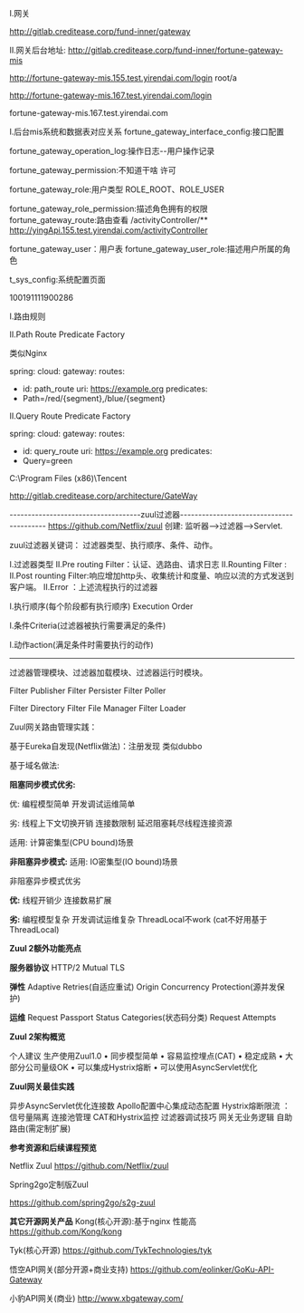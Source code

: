 


I.网关

http://gitlab.creditease.corp/fund-inner/gateway

II.网关后台地址:
http://gitlab.creditease.corp/fund-inner/fortune-gateway-mis


http://fortune-gateway-mis.155.test.yirendai.com/login
root/a

http://fortune-gateway-mis.167.test.yirendai.com/login


fortune-gateway-mis.167.test.yirendai.com




I.后台mis系统和数据表对应关系
fortune_gateway_interface_config:接口配置


fortune_gateway_operation_log:操作日志--用户操作记录

fortune_gateway_permission:不知道干啥 许可

fortune_gateway_role:用户类型 ROLE_ROOT、ROLE_USER

fortune_gateway_role_permission:描述角色拥有的权限
fortune_gateway_route:路由查看  /activityController/**	http://yingApi.155.test.yirendai.com/activityController

fortune_gateway_user：用户表
fortune_gateway_user_role:描述用户所属的角色

t_sys_config:系统配置页面






100191111900286


I.路由规则


II.Path Route Predicate Factory

类似Nginx

spring:
cloud:
gateway:
routes:
- id: path_route
uri: https://example.org
predicates:
- Path=/red/{segment},/blue/{segment}




II.Query Route Predicate Factory


spring:
cloud:
gateway:
routes:
- id: query_route
uri: https://example.org
predicates:
- Query=green






C:\Program Files (x86)\Tencent




http://gitlab.creditease.corp/architecture/GateWay



------------------------------------zuul过滤器-----------------------------------------
https://github.com/Netflix/zuul
创建: 监听器-->过滤器-->Servlet.



zuul过滤器关键词：
过滤器类型、执行顺序、条件、动作。



I.过滤器类型
II.Pre routing Filter：认证、选路由、请求日志
II.Rounting Filter :
II.Post rounting Filter:响应增加http头、收集统计和度量、响应以流的方式发送到客户端。
II.Error ：上述流程执行的过滤器



I.执行顺序(每个阶段都有执行顺序)
Execution Order

I.条件Criteria(过滤器被执行需要满足的条件)



I.动作action(满足条件时需要执行的动作)




---------------------------------------------
过滤器管理模块、过滤器加载模块、过滤器运行时模块。


Filter Publisher
Filter Persister
Filter Poller




Filter Directory
Filter File Manager
Filter  Loader




Zuul网关路由管理实践：

基于Eureka自发现(Netflix做法)：注册发现 类似dubbo

基于域名做法:






**阻塞同步模式优劣:**

优:
编程模型简单
开发调试运维简单


劣:
线程上下文切换开销
连接数限制
延迟阻塞耗尽线程连接资源



适用: 计算密集型(CPU bound)场景





**非阻塞异步模式:**
适用: IO密集型(IO bound)场景

非阻塞异步模式优劣


**优:**
线程开销少
连接数易扩展


**劣:**
编程模型复杂
开发调试运维复杂
ThreadLocal不work (cat不好用基于 ThreadLocal)


**Zuul 2额外功能亮点**



**服务器协议**
HTTP/2
Mutual TLS

**弹性**
Adaptive Retries(自适应重试)
Origin Concurrency Protection(源并发保护)


**运维**
Request Passport
Status Categories(状态码分类)
Request Attempts




**Zuul 2架构概览**

个人建议
生产使用Zuul1.0
• 同步模型简单
• 容易监控埋点(CAT)
• 稳定成熟
• 大部分公司量级OK
• 可以集成Hystrix熔断
• 可以使用AsyncServlet优化






**Zuul网关最佳实践**

异步AsyncServlet优化连接数
Apollo配置中心集成动态配置
Hystrix熔断限流 ：信号量隔离
连接池管理
CAT和Hystrix监控
过滤器调试技巧
网关无业务逻辑
自助路由(需定制扩展)





**参考资源和后续课程预览**






Netflix Zuul
https://github.com/Netflix/zuul

Spring2go定制版Zuul

https://github.com/spring2go/s2g-zuul


**其它开源网关产品**
Kong(核心开源):基于nginx 性能高
https://github.com/Kong/kong

Tyk(核心开源)
https://github.com/TykTechnologies/tyk

悟空API网关(部分开源+商业支持)
https://github.com/eolinker/GoKu-API-Gateway


小豹API网关(商业)
http://www.xbgateway.com/












